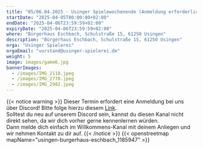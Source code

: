 ```yaml
---
title: "05/06.04.2025 - Usinger Spielewochenende (Anmeldung erforderlich)"
startDate: "2025-04-05T00:00:00+02:00"
endDate: "2025-04-06T23:59:59+02:00"
expiryDate: "2025-04-06T23:59:59+02:00"
where: "Bürgerhaus Eschbach, Schulstraße 15, 61250 Usingen"
description: "Bürgerhaus Eschbach, Schulstraße 15, 61250 Usingen"
orga: "Usinger Spielerei"
orgaEmail: "vorstand@usinger-spielerei.de"
weight: 5
image: images/game6.jpg
bannerImages:
  - /images/IMG_2118.jpeg
  - /images/IMG_2770.jpeg
  - /images/IMG_2982.jpeg
---
```

{{< notice warning >}}
Dieser Termin erfordert eine Anmeldung bei uns über Discord!
Bitte folge hierzu diesem [Link](https://discordapp.com/channels/1013807097726652417/1301576546280144906).</br>
Solltest du neu auf unserem Discord sein, kannst du diesen Kanal nicht direkt sehen, da wir dich vorher gerne kennenlernen würden.</br>
Dann melde dich einfach im Willkommens-Kanal mit deinem Anliegen und wir nehmen Kontakt zu dir auf.
{{< /notice >}}
{{< openstreetmap mapName="usingen-burgerhaus-eschbach_1185947" >}}
